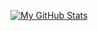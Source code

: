 [![My GitHub Stats](https://github-readme-stats.vercel.app/api?username=your_username_here&show_icons=true&theme=radical)](https://github.com/anuraghazra/github-readme-stats)
